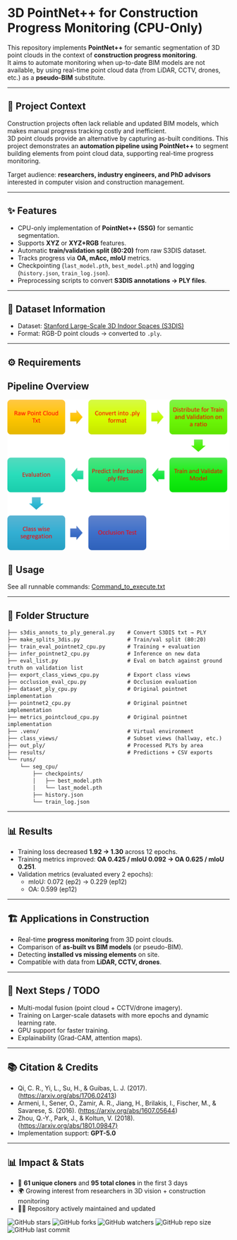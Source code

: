 # 3D PointNet++ for Construction Progress Monitoring (CPU-Only)

This repository implements **PointNet++** for semantic segmentation of 3D point clouds in the context of **construction progress monitoring**.  
It aims to automate monitoring when up-to-date BIM models are not available, by using real-time point cloud data (from LiDAR, CCTV, drones, etc.) as a **pseudo-BIM** substitute.

---

## 📌 Project Context

Construction projects often lack reliable and updated BIM models, which makes manual progress tracking costly and inefficient.  
3D point clouds provide an alternative by capturing as-built conditions. This project demonstrates an **automation pipeline using PointNet++** to segment building elements from point cloud data, supporting real-time progress monitoring.  

Target audience: **researchers, industry engineers, and PhD advisors** interested in computer vision and construction management.

---

## ✨ Features

- CPU-only implementation of **PointNet++ (SSG)** for semantic segmentation.  
- Supports **XYZ** or **XYZ+RGB** features.  
- Automatic **train/validation split (80:20)** from raw S3DIS dataset.  
- Tracks progress via **OA, mAcc, mIoU** metrics.  
- Checkpointing (`last_model.pth`, `best_model.pth`) and logging (`history.json`, `train_log.json`).  
- Preprocessing scripts to convert **S3DIS annotations → PLY files**.  

---

## 📂 Dataset Information

- Dataset: [Stanford Large-Scale 3D Indoor Spaces (S3DIS)](https://cvg-data.inf.ethz.ch/s3dis/)  
- Format: RGB-D point clouds → converted to `.ply`.  

---

## ⚙️ Requirements

## Pipeline Overview

![Pipeline](assets/Process_Flow.png)

## 🚀 Usage

See all runnable commands: [Command_to_execute.txt](Command_to_execute.txt)


---

## 📁 Folder Structure

```
├── s3dis_annots_to_ply_general.py    # Convert S3DIS txt → PLY
├── make_splits_3dis.py               # Train/val split (80:20)
├── train_eval_pointnet2_cpu.py       # Training + evaluation
├── infer_pointnet2_cpu.py            # Inference on new data
├── eval_list.py                      # Eval on batch against ground truth on validation list
├── export_class_views_cpu.py         # Export class views
├── occlusion_eval_cpu.py             # Occlusion evaluation
├── dataset_ply_cpu.py                # Original pointnet implementation
├── pointnet2_cpu.py                  # Original pointnet implementation
├── metrics_pointcloud_cpu.py         # Original pointnet implementation
├── .venv/                            # Virtual environment
├── class_views/                      # Subset views (hallway, etc.)
├── out_ply/                          # Processed PLYs by area
├── results/                          # Predictions + CSV exports
└── runs/
    └── seg_cpu/
        ├── checkpoints/
        │   ├── best_model.pth
        │   └── last_model.pth
        ├── history.json
        └── train_log.json
```

---

## 📊 Results

- Training loss decreased **1.92 → 1.30** across 12 epochs.  
- Training metrics improved: **OA 0.425 / mIoU 0.092 → OA 0.625 / mIoU 0.251**.  
- Validation metrics (evaluated every 2 epochs):  
  - mIoU: 0.072 (ep2) → 0.229 (ep12)  
  - OA: 0.599 (ep12)  



---

## 🏗️ Applications in Construction

- Real-time **progress monitoring** from 3D point clouds.  
- Comparison of **as-built vs BIM models** (or pseudo-BIM).  
- Detecting **installed vs missing elements** on site.  
- Compatible with data from **LiDAR, CCTV, drones**.  

---

## 🔮 Next Steps / TODO

- Multi-modal fusion (point cloud + CCTV/drone imagery).  
- Training on Larger-scale datasets with more epochs and dynamic learning rate.  
- GPU support for faster training.  
- Explainability (Grad-CAM, attention maps).  

---

## 📚 Citation & Credits
- Qi, C. R., Yi, L., Su, H., & Guibas, L. J. (2017). (https://arxiv.org/abs/1706.02413)
- Armeni, I., Sener, O., Zamir, A. R., Jiang, H., Brilakis, I., Fischer, M., & Savarese, S. (2016). (https://arxiv.org/abs/1607.05644)
- Zhou, Q.-Y., Park, J., & Koltun, V. (2018). {https://arxiv.org/abs/1801.09847}
- Implementation support: **GPT-5.0**

---

## 📊 Impact & Stats

- 🚀 **61 unique cloners** and **95 total clones** in the first 3 days  
- 🌍 Growing interest from researchers in 3D vision + construction monitoring  
- 🧑‍💻 Repository actively maintained and updated  

![GitHub stars](https://img.shields.io/github/stars/LitonSarker/3dPointNetImplementation?style=social)
![GitHub forks](https://img.shields.io/github/forks/LitonSarker/3dPointNetImplementation?style=social)
![GitHub watchers](https://img.shields.io/github/watchers/LitonSarker/3dPointNetImplementation?style=social)
![GitHub repo size](https://img.shields.io/github/repo-size/LitonSarker/3dPointNetImplementation)
![GitHub last commit](https://img.shields.io/github/last-commit/LitonSarker/3dPointNetImplementation)
